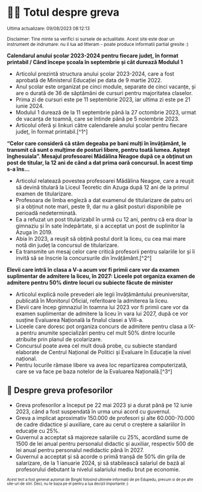 # 👩‍🏫 Totul despre greva
<sub>Ultima actualizare: 09/08/2023 08:12:13</sub>

<sub>Disclaimer: Tine minte sa verifici si sursele de actualitate. Acest site este doar un instrument de indrumare: nu il lua ad litteram - poate produce informatii partial gresite :)</sub>

**Calendarul anului școlar 2023-2024 pentru fiecare județ, în format printabil / Când începe școala în septembrie și cât durează Modulul 1**
- Articolul prezintă structura anului școlar 2023-2024, care a fost aprobată de Ministerul Educației pe data de 9 martie 2022.
- Anul școlar este organizat pe cinci module, separate de cinci vacanțe, și are o durată de 36 de săptămâni de cursuri pentru majoritatea claselor.
- Prima zi de cursuri este pe 11 septembrie 2023, iar ultima zi este pe 21 iunie 2024.
- Modulul 1 durează de la 11 septembrie până la 27 octombrie 2023, urmat de vacanța de toamnă, care se întinde până pe 5 noiembrie 2023.
- Articolul oferă și linkuri către calendarele anului școlar pentru fiecare județ, în format printabil.[^1^]

**“Celor care consideră că stăm degeaba pe bani mulți în învățământ, le transmit că sunt o mulțime de posturi libere, pentru toată lumea. Aștept înghesuiala”. Mesajul profesoarei Mădălina Neagoe după ce a obținut un post de titular, la 12 ani de când a dat prima oară concursul. În acest timp s-a îns...**
- Articolul relatează povestea profesoarei Mădălina Neagoe, care a reușit să devină titulară la Liceul Teoretic din Azuga după 12 ani de la primul examen de titularizare.
- Profesoara de limba engleză a dat examenul de titularizare de patru ori și a obținut note mari, peste 9, dar nu a găsit posturi disponibile pe perioadă nedeterminată.
- Ea a refuzat un post titularizabil în urmă cu 12 ani, pentru că era doar la gimnaziu și în sate îndepărtate, și a acceptat un post de suplinitor la Azuga în 2019.
- Abia în 2023, a reușit să obțină postul dorit la liceu, cu cea mai mare notă din județ la concursul de titularizare.
- Ea transmite un mesaj celor care critică profesorii pentru salariile lor și îi invită să se înscrie la concursurile din învățământ.[^2^]

**Elevii care intră în clasa a V-a acum vor fi primii care vor da examen suplimentar de admitere la liceu, în 2027: Liceele pot organiza examen de admitere pentru 50% dintre locuri cu subiecte făcute de minister**
- Articolul explică noile prevederi ale legii învățământului preuniversitar, publicată în Monitorul Oficial, referitoare la admiterea la liceu.
- Elevii care încep gimnaziul în toamna lui 2023 vor fi primii care vor da examen suplimentar de admitere la liceu în vara lui 2027, după ce vor susține Evaluarea Națională la finalul clasei a VIII-a.
- Liceele care doresc pot organiza concurs de admitere pentru clasa a IX-a pentru anumite specializări pentru cel mult 50% dintre locurile atribuite prin planul de școlarizare.
- Concursul poate avea cel mult două probe, cu subiecte standard elaborate de Centrul Național de Politici și Evaluare în Educație la nivel național.
- Pentru locurile rămase libere va avea loc repartizarea computerizată, care se va face pe baza notelor de la Evaluarea Națională.[^3^]

## 🏫 Despre greva profesorilor
- Greva profesorilor a început pe 22 mai 2023 și a durat până pe 12 iunie 2023, când a fost suspendată în urma unui acord cu guvernul.
- Greva a implicat aproximativ 150.000 de profesori și alte 60.000-70.000 de cadre didactice și auxiliare, care au cerut o creștere a salariilor în educație cu 25%.
- Guvernul a acceptat să majoreze salariile cu 25%, acordând sume de 1500 de lei anual pentru personalul didactic și auxiliar, respectiv 500 de lei anual pentru personalul nedidactic până în 2027.
- Guvernul a acceptat și să acorde o primă tranșă de 50% din grila de salarizare, de la 1 ianuarie 2024, și să stabilească salariul de bază al profesorului debutant la nivelul salariului mediu brut pe economie.


<sub><sub>Acest text a fost generat automat de BingAI folosind ultimele informatii de pe Edupedu, precum si de pe alte site-uri de stiri. Deci, nu te baza pe el pentru a lua decizii importante :)</sub></sub>